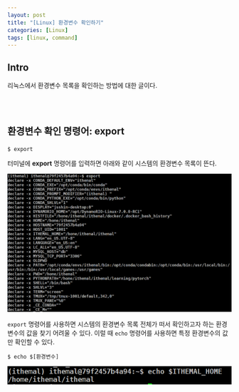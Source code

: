 ```yaml
---
layout: post
title: "[Linux] 환경변수 확인하기"
categories: [Linux]
tags: [linux, command]
---
```


## Intro
리눅스에서 환경변수 목록을 확인하는 방법에 대한 글이다.

<br><br>

## 환경변수 확인 명령어: export

```console
$ export
```

터미널에 **export** 명령어를 입력하면 아래와 같이 시스템의 환경변수 목록이 뜬다.

![image](/assets/img/posts/200923_1.jpg)

`export` 명령어를 사용하면 시스템의 환경변수 목록 전체가 떠서 확인하고자 하는 환경변수의 값을 찾기 어려울 수 있다.
이럴 때 `echo` 명령어를 사용하면 특정 환경변수의 값만 확인할 수 있다.

```console
$ echo $[환경변수]
```

![image](/assets/img/posts/200923_2.jpg)



